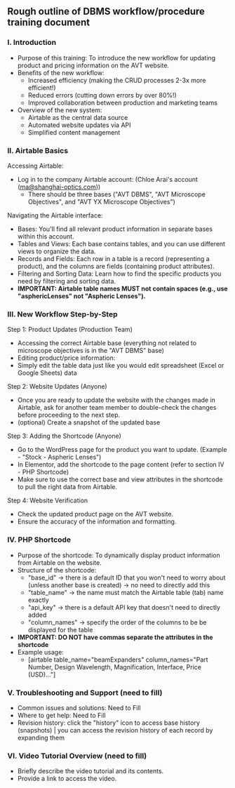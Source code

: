## Rough outline of DBMS workflow/procedure training document

### I. Introduction

- Purpose of this training: To introduce the new workflow for updating product and pricing information on the AVT website.
- Benefits of the new workflow:
  - Increased efficiency (making the CRUD processes 2-3x more efficient!)
  - Reduced errors (cutting down errors by over 80%!)
  - Improved collaboration between production and marketing teams
- Overview of the new system:
  - Airtable as the central data source
  - Automated website updates via API
  - Simplified content management

### II. Airtable Basics

Accessing Airtable:
- Log in to the company Airtable account: (Chloe Arai's account (ma@shanghai-optics.com))
  - There should be three bases ("AVT DBMS", "AVT Microscope Objectives", and "AVT YX Microscope Objectives")


Navigating the Airtable interface:
 - Bases: You'll find all relevant product information in separate bases within this account.
 - Tables and Views: Each base contains tables, and you can use different views to organize the data.
 - Records and Fields: Each row in a table is a record (representing a product), and the columns are fields (containing product attributes).
 - Filtering and Sorting Data: Learn how to find the specific products you need by filtering and sorting data.
 - **IMPORTANT: Airtable table names MUST not contain spaces (e.g., use "asphericLenses" not "Aspheric Lenses").**

### III. New Workflow Step-by-Step

Step 1: Product Updates (Production Team)
 - Accessing the correct Airtable base (everything not related to microscope objectives is in the "AVT DBMS" base)
 - Editing product/price information:
  - Simply edit the table data just like you would edit spreadsheet (Excel or Google Sheets) data
 

Step 2: Website Updates (Anyone)
 - Once you are ready to update the website with the changes made in Airtable, ask for another team member to double-check the changes before proceeding to the next step.
 - (optional) Create a snapshot of the updated base

Step 3: Adding the Shortcode (Anyone)
 - Go to the WordPress page for the product you want to update. (Example - "Stock - Aspheric Lenses")
 - In Elementor, add the shortcode to the page content (refer to section IV - PHP Shortcode)
 - Make sure to use the correct base and view attributes in the shortcode to pull the right data from Airtable.

Step 4: Website Verification
 - Check the updated product page on the AVT website.
 - Ensure the accuracy of the information and formatting.

### IV. PHP Shortcode

- Purpose of the shortcode: To dynamically display product information from Airtable on the website.
- Structure of the shortcode:
  - "base_id" -> there is a default ID that you won't need to worry about (unless another base is created) -> no need to directly add this
  - "table_name" -> the name must match the Airtable table (tab) name exactly
  - "api_key" -> there is a default API key that doesn't need to directly added
  - "column_names" -> specify the order of the columns to be be displayed for the table
- **IMPORTANT: DO NOT have commas separate the attributes in the shortcode**
- Example usage:
  - [airtable table_name="beamExpanders" column_names="Part Number, Design Wavelength, Magnification, Interface, Price (USD)..."]

### V. Troubleshooting and Support (need to fill)

- Common issues and solutions: Need to Fill
- Where to get help: Need to Fill
- Revision history: click the "history" icon to access base history (snapshots) | you can access the revision history of each record by expanding them

### VI. Video Tutorial Overview (need to fill)
 - Briefly describe the video tutorial and its contents.
 - Provide a link to access the video.
